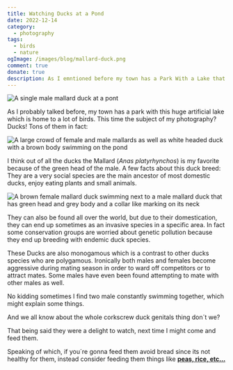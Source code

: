 ```yaml
---
title: Watching Ducks at a Pond
date: 2022-12-14
category:
  - photography
tags:
  - birds
  - nature
ogImage: /images/blog/mallard-duck.png
comment: true
donate: true
description: As I emntioned before my town has a Park With a Lake that is a Home to a lot of Birds. And Ducks! Lots and Lots of Ducks, and I like taking photos of them.
---
```

![A single male mallard duck at a pont](/images/blog/mallard-duck.png)

As I probably talked before, my town has a park with this huge artificial lake which is home to a lot of birds. This time the subject of my photography? Ducks! Tons of them in fact:


![A large crowd of female and male mallards as well as white headed duck with a brown body swimming on the pond](/images/2022/crowduckpond.jpg)

I think out of all the ducks the Mallard (*Anas platyrhynchos*) is my favorite because of the green head of the male. A few facts about this duck breed: They are a very social species are the main ancestor of most domestic ducks, enjoy eating plants and small animals.


![A brown female mallard duck swimming next to a male mallard duck that has green head and grey body and a collar like marking on its neck ](/images/2022/maleandfemalemallard.jpg)

They can also be found all over the world, but due to their domestication, they can end up sometimes as an invasive species in a specific area. In fact some conservation groups are worried about genetic pollution because they end up breeding with endemic duck species.  

These Ducks are also monogamous which is a contrast to other ducks species who are polygamous. Ironically both males and females become aggressive during mating season in order to ward off competitors or to attract mates. Some males have even been found attempting to mate with other males as well.

No kidding sometimes I find two male constantly swimming together, which might explain some things.

And we all know about the whole corkscrew duck genitals thing don´t we?

That being said they were a delight to watch, next time I might come and feed them.

Speaking of which, if you´re gonna feed them avoid bread since its not healthy for them, instead consider feeding them things like [**peas, rice, etc...**](https://www.backyardchickens.com/threads/the-ultimate-list-of-duck-treats-and-supplements.242460/)



